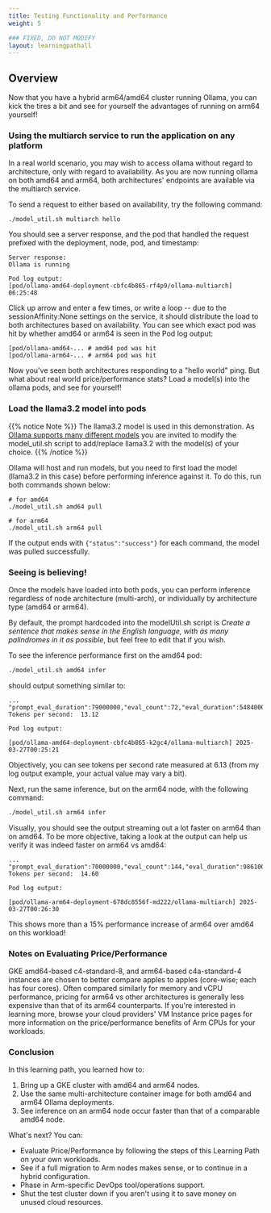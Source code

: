 ```yaml
---
title: Testing Functionality and Performance
weight: 5

### FIXED, DO NOT MODIFY
layout: learningpathall
---
```


## Overview
Now that you have a hybrid arm64/amd64 cluster running Ollama, you can kick the tires a bit and see for yourself the advantages of running on arm64 yourself!

### Using the multiarch service to run the application on any platform
In a real world scenario, you may wish to access ollama without regard to architecture, only with regard to availability.  As you are now running ollama on both amd64 and arm64, both architectures' endpoints are available via the multiarch service.

To send a request to either based on availability, try the following command:

```commandline
./model_util.sh multiarch hello
```

You should see a server response, and the pod that handled the request prefixed with the deployment, node, pod, and timestamp:

```commandline
Server response:
Ollama is running

Pod log output:
[pod/ollama-amd64-deployment-cbfc4b865-rf4p9/ollama-multiarch] 06:25:48
```

Click up arrow and enter a few times, or write a loop -- due to the sessionAffinity:None settings on the service, it should distribute the load to both architectures based on availability.  You can see which exact pod was hit by whether amd64 or arm64 is seen in the Pod log output:

```commandline
[pod/ollama-amd64-... # amd64 pod was hit
[pod/ollama-arm64-... # arm64 pod was hit
```

Now you've seen both architectures responding to a "hello world" ping.  But what about real world price/performance stats?  Load a model(s) into the ollama pods, and see for yourself!

### Load the llama3.2 model into pods

{{% notice Note %}}
The llama3.2 model is used in this demonstration.  As [Ollama supports many different models](https://ollama-operator.ayaka.io/pages/en/guide/supported-models) you are invited to modify the model_util.sh script to add/replace llama3.2 with the model(s) of your choice.
{{% /notice %}}

Ollama will host and run models, but you need to first load the model (llama3.2 in this case) before performing inference against it.  To do this, run both commands shown below:

```commandline
# for amd64
./model_util.sh amd64 pull

# for arm64
./model_util.sh arm64 pull
```
If the output ends with ```{"status":"success"}``` for each command, the model was pulled successfully.

### Seeing is believing!

Once the models have loaded into both pods, you can perform inference regardless of node architecture (multi-arch), or individually by architecture type (amd64 or arm64).

By default, the prompt hardcoded into the modelUtil.sh script is *Create a sentence that makes sense in the English language, with as many palindromes in it as possible*, but feel free to edit that if you wish.

To see the inference performance first on the amd64 pod:

```bash
./model_util.sh amd64 infer
```
should output something similar to:

```commandline
...
"prompt_eval_duration":79000000,"eval_count":72,"eval_duration":5484000000}
Tokens per second:  13.12

Pod log output:

[pod/ollama-amd64-deployment-cbfc4b865-k2gc4/ollama-multiarch] 2025-03-27T00:25:21
```

Objectively, you can see tokens per second rate measured at 6.13 (from my log output example, your actual value may vary a bit).

Next, run the same inference, but on the arm64 node, with the following command:

```bash
./model_util.sh arm64 infer
```

Visually, you should see the output streaming out a lot faster on arm64 than on amd64.  To be more objective, taking a look at the output can help us verify it was indeed faster on arm64 vs amd64:

```commandline
...
"prompt_eval_duration":70000000,"eval_count":144,"eval_duration":9861000000}
Tokens per second:  14.60

Pod log output:

[pod/ollama-arm64-deployment-678dc8556f-md222/ollama-multiarch] 2025-03-27T00:26:30
```
This shows more than a 15% performance increase of arm64 over amd64 on this workload!

### Notes on Evaluating Price/Performance

GKE amd64-based c4-standard-8, and arm64-based c4a-standard-4 instances are chosen to better compare apples to apples (core-wise; each has four cores).  Often compared similarly for memory and vCPU performance, pricing for arm64 vs other architectures is generally less expensive than that of its arm64 counterparts.  If you're interested in learning more, browse your cloud providers' VM Instance price pages for more information on the price/performance benefits of Arm CPUs for your workloads.

### Conclusion

In this learning path, you learned how to:

1. Bring up a GKE cluster with amd64 and arm64 nodes.
2. Use the same multi-architecture container image for both amd64 and arm64 Ollama deployments.
3. See inference on an arm64 node occur faster than that of a comparable amd64 node.

What's next?  You can:

* Evaluate Price/Performance by following the steps of this Learning Path on your own workloads.
* See if a full migration to Arm nodes makes sense, or to continue in a hybrid configuration.
* Phase in Arm-specific DevOps tool/operations support.
* Shut the test cluster down if you aren't using it to save money on unused cloud resources.
